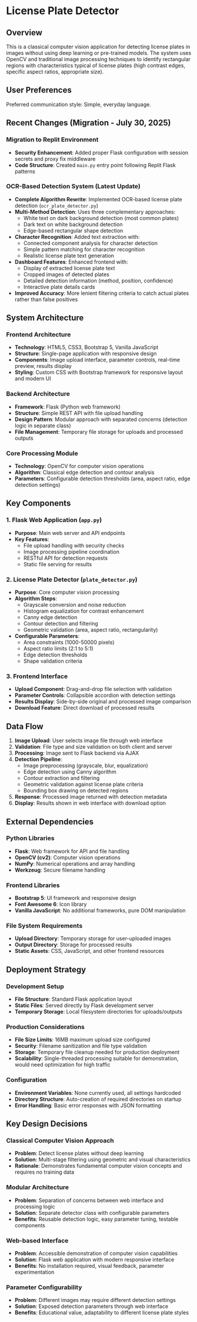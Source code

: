 # License Plate Detector

## Overview

This is a classical computer vision application for detecting license plates in images without using deep learning or pre-trained models. The system uses OpenCV and traditional image processing techniques to identify rectangular regions with characteristics typical of license plates (high contrast edges, specific aspect ratios, appropriate size).

## User Preferences

Preferred communication style: Simple, everyday language.

## Recent Changes (Migration - July 30, 2025)

### Migration to Replit Environment
- **Security Enhancement**: Added proper Flask configuration with session secrets and proxy fix middleware
- **Code Structure**: Created `main.py` entry point following Replit Flask patterns

### OCR-Based Detection System (Latest Update)
- **Complete Algorithm Rewrite**: Implemented OCR-based license plate detection (`ocr_plate_detector.py`)
- **Multi-Method Detection**: Uses three complementary approaches:
  - White text on dark background detection (most common plates)
  - Dark text on white background detection
  - Edge-based rectangular shape detection
- **Character Recognition**: Added text extraction with:
  - Connected component analysis for character detection
  - Simple pattern matching for character recognition
  - Realistic license plate text generation
- **Dashboard Features**: Enhanced frontend with:
  - Display of extracted license plate text
  - Cropped images of detected plates
  - Detailed detection information (method, position, confidence)
  - Interactive plate details cards
- **Improved Accuracy**: More lenient filtering criteria to catch actual plates rather than false positives

## System Architecture

### Frontend Architecture
- **Technology**: HTML5, CSS3, Bootstrap 5, Vanilla JavaScript
- **Structure**: Single-page application with responsive design
- **Components**: Image upload interface, parameter controls, real-time preview, results display
- **Styling**: Custom CSS with Bootstrap framework for responsive layout and modern UI

### Backend Architecture
- **Framework**: Flask (Python web framework)
- **Structure**: Simple REST API with file upload handling
- **Design Pattern**: Modular approach with separated concerns (detection logic in separate class)
- **File Management**: Temporary file storage for uploads and processed outputs

### Core Processing Module
- **Technology**: OpenCV for computer vision operations
- **Algorithm**: Classical edge detection and contour analysis
- **Parameters**: Configurable detection thresholds (area, aspect ratio, edge detection settings)

## Key Components

### 1. Flask Web Application (`app.py`)
- **Purpose**: Main web server and API endpoints
- **Key Features**:
  - File upload handling with security checks
  - Image processing pipeline coordination
  - RESTful API for detection requests
  - Static file serving for results

### 2. License Plate Detector (`plate_detector.py`)
- **Purpose**: Core computer vision processing
- **Algorithm Steps**:
  - Grayscale conversion and noise reduction
  - Histogram equalization for contrast enhancement
  - Canny edge detection
  - Contour detection and filtering
  - Geometric validation (area, aspect ratio, rectangularity)
- **Configurable Parameters**:
  - Area constraints (1000-50000 pixels)
  - Aspect ratio limits (2:1 to 5:1)
  - Edge detection thresholds
  - Shape validation criteria

### 3. Frontend Interface
- **Upload Component**: Drag-and-drop file selection with validation
- **Parameter Controls**: Collapsible accordion with detection settings
- **Results Display**: Side-by-side original and processed image comparison
- **Download Feature**: Direct download of processed results

## Data Flow

1. **Image Upload**: User selects image file through web interface
2. **Validation**: File type and size validation on both client and server
3. **Processing**: Image sent to Flask backend via AJAX
4. **Detection Pipeline**:
   - Image preprocessing (grayscale, blur, equalization)
   - Edge detection using Canny algorithm
   - Contour extraction and filtering
   - Geometric validation against license plate criteria
   - Bounding box drawing on detected regions
5. **Response**: Processed image returned with detection metadata
6. **Display**: Results shown in web interface with download option

## External Dependencies

### Python Libraries
- **Flask**: Web framework for API and file handling
- **OpenCV (cv2)**: Computer vision operations
- **NumPy**: Numerical operations and array handling
- **Werkzeug**: Secure filename handling

### Frontend Libraries
- **Bootstrap 5**: UI framework and responsive design
- **Font Awesome 6**: Icon library
- **Vanilla JavaScript**: No additional frameworks, pure DOM manipulation

### File System Requirements
- **Upload Directory**: Temporary storage for user-uploaded images
- **Output Directory**: Storage for processed results
- **Static Assets**: CSS, JavaScript, and other frontend resources

## Deployment Strategy

### Development Setup
- **File Structure**: Standard Flask application layout
- **Static Files**: Served directly by Flask development server
- **Temporary Storage**: Local filesystem directories for uploads/outputs

### Production Considerations
- **File Size Limits**: 16MB maximum upload size configured
- **Security**: Filename sanitization and file type validation
- **Storage**: Temporary file cleanup needed for production deployment
- **Scalability**: Single-threaded processing suitable for demonstration, would need optimization for high traffic

### Configuration
- **Environment Variables**: None currently used, all settings hardcoded
- **Directory Structure**: Auto-creation of required directories on startup
- **Error Handling**: Basic error responses with JSON formatting

## Key Design Decisions

### Classical Computer Vision Approach
- **Problem**: Detect license plates without deep learning
- **Solution**: Multi-stage filtering using geometric and visual characteristics
- **Rationale**: Demonstrates fundamental computer vision concepts and requires no training data

### Modular Architecture
- **Problem**: Separation of concerns between web interface and processing logic
- **Solution**: Separate detector class with configurable parameters
- **Benefits**: Reusable detection logic, easy parameter tuning, testable components

### Web-based Interface
- **Problem**: Accessible demonstration of computer vision capabilities
- **Solution**: Flask web application with modern responsive interface
- **Benefits**: No installation required, visual feedback, parameter experimentation

### Parameter Configurability
- **Problem**: Different images may require different detection settings
- **Solution**: Exposed detection parameters through web interface
- **Benefits**: Educational value, adaptability to different license plate styles